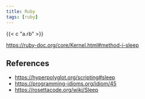 ```yaml
---
title: Ruby
tags: [ruby]
---
```


{{< c "a.rb" >}}

<https://ruby-doc.org/core/Kernel.html#method-i-sleep>

## References

- <https://hyperpolyglot.org/scripting#sleep>
- <https://programming-idioms.org/idiom/45>
- <https://rosettacode.org/wiki/Sleep>
